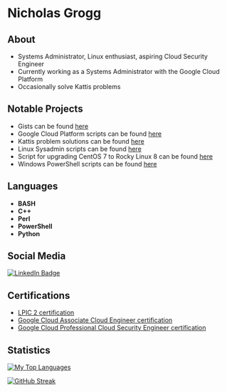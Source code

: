 # Nicholas Grogg

## About
* Systems Administrator, Linux enthusiast, aspiring Cloud Security Engineer
* Currently working as a Systems Administrator with the Google Cloud Platform
* Occasionally solve Kattis problems

## Notable Projects
* Gists can be found [here](https://gist.github.com/ngrogg)
* Google Cloud Platform scripts can be found [here](https://github.com/ngrogg/google-cloud-cli-scripts)
* Kattis problem solutions can be found [here](https://github.com/ngrogg/kattis-solutions)
* Linux Sysadmin scripts can be found [here](https://github.com/ngrogg/linux-sysadmin-scripts)
* Script for upgrading CentOS 7 to Rocky Linux 8 can be found [here](https://github.com/ngrogg/leapp-elevate-centos7-helper)
* Windows PowerShell scripts can be found [here](https://github.com/ngrogg/powershell-scripts)

## Languages
* **BASH**
* **C++**
* **Perl**
* **PowerShell**
* **Python**

## Social Media
<div id="badges">
  <a href="https://www.linkedin.com/in/ngrogg">
    <img src="https://img.shields.io/badge/LinkedIn-blue?style=for-the-badge&logo=linkedin&logoColor=white" alt="LinkedIn Badge"/>
  </a>
</div>


## Certifications
* [LPIC 2 certification](https://cs.lpi.org/caf/Xamman/certification/verify/LPI000542974/lkjhd44ryz)
* [Google Cloud Associate Cloud Engineer certification](https://www.credential.net/02dacf6a-112c-499b-91b0-82f8410be2c3?key=95ba630ca716ce49a6d1b46c863228ee61de239fc46c1adc90b5a3b0fcc95b9a)
* [Google Cloud Professional Cloud Security Engineer certification](https://google.accredible.com/ef25ac86-162b-4bdd-b83a-11c0dcf5a557?key=08e4d2444192811f23b736d501a50e4109c43b536ea29035c1ab0bfb0c5a2a8b)

## Statistics
[![My Top Languages](https://github-readme-stats.vercel.app/api/top-langs/?username=ngrogg&langs_count=8&theme=merko&layout=compact)](https://github.com/anuraghazra/github-readme-stats)

[![GitHub Streak](https://github-readme-streak-stats.herokuapp.com?user=ngrogg&theme=merko)](https://git.io/streak-stats)
